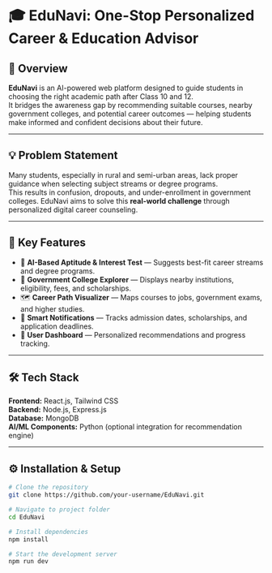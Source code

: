 # 🎓 EduNavi: One-Stop Personalized Career & Education Advisor  

## 🚀 Overview  
**EduNavi** is an AI-powered web platform designed to guide students in choosing the right academic path after Class 10 and 12.  
It bridges the awareness gap by recommending suitable courses, nearby government colleges, and potential career outcomes — helping students make informed and confident decisions about their future.  

---

## 💡 Problem Statement  
Many students, especially in rural and semi-urban areas, lack proper guidance when selecting subject streams or degree programs.  
This results in confusion, dropouts, and under-enrollment in government colleges. EduNavi aims to solve this **real-world challenge** through personalized digital career counseling.  

---

## 🧠 Key Features  
- 🎯 **AI-Based Aptitude & Interest Test** — Suggests best-fit career streams and degree programs.  
- 🏫 **Government College Explorer** — Displays nearby institutions, eligibility, fees, and scholarships.  
- 🗺️ **Career Path Visualizer** — Maps courses to jobs, government exams, and higher studies.  
- 📅 **Smart Notifications** — Tracks admission dates, scholarships, and application deadlines.  
- 🔐 **User Dashboard** — Personalized recommendations and progress tracking.  

---

## 🛠️ Tech Stack  
**Frontend:** React.js, Tailwind CSS  
**Backend:** Node.js, Express.js  
**Database:** MongoDB  
**AI/ML Components:** Python (optional integration for recommendation engine)  

---

## ⚙️ Installation & Setup  

```bash
# Clone the repository
git clone https://github.com/your-username/EduNavi.git

# Navigate to project folder
cd EduNavi

# Install dependencies
npm install

# Start the development server
npm run dev
